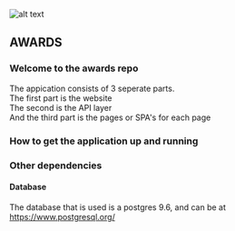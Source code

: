 
![alt text](https://github.com/roachmanza/Awards/blob/master/client/content/images/bluetrophy.png "Awards")
## AWARDS

### Welcome to the awards repo
The appication consists of 3 seperate parts.<br/>
The first part is the website<br/>
The second is the API layer<br/>
And the third part is the pages or SPA's for each page<br/>

### How to get the application up and running



### Other dependencies

#### Database
The database that is used is a postgres 9.6, and can be at <a href="https://www.postgresql.org/">https://www.postgresql.org/</a>










